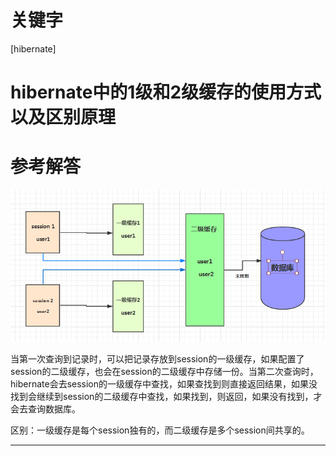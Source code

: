 # 关键字

 \[hibernate\]

# hibernate中的1级和2级缓存的使用方式以及区别原理


# 参考解答

![](/assets/12.png)


当第一次查询到记录时，可以把记录存放到session的一级缓存，如果配置了session的二级缓存，也会在session的二级缓存中存储一份。当第二次查询时，hibernate会去session的一级缓存中查找，如果查找到则直接返回结果，如果没找到会继续到session的二级缓存中查找，如果找到，则返回，如果没有找到，才会去查询数据库。

区别：一级缓存是每个session独有的，而二级缓存是多个session间共享的。


---
